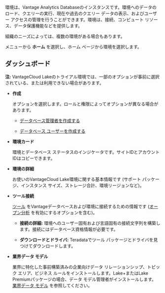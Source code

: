 環境は、Vantage Analytics Databaseのインスタンスです。環境へのデータのロード、クエリーの実行、現在や過去のクエリー データの表示、およびユーザー アクセスの管理を行うことができます。環境は、接続、コンピュート リソース、データ保護機能などを提供します。

組織のニーズによっては、複数の環境がある場合もあります。

メニューから **ホーム** を選択し、ホーム ページから環境を選択します。

## ダッシュボード


**注:** VantageCloud Lakeのトライアル環境では、一部のオプションが事前に選択されている、または利用できない場合があります。

-   **作成**

     オプションを選択します。ロールと権限によってオプションが異なる場合があります。

    -   [データベース管理者を作成する](rhw1723830545389.md)


    -   [データベース ユーザーを作成する](wxe1659392685092.md)


-   **環境カード**

     環境とデータベース ステータスのインジケータです。サイトIDとアカウントIDはコピーできます。


-   **環境の詳細**

    お使いのVantageCloud Lake環境に関する基本情報です (サポート パッケージ、インスタンス サイズ、ストレージ合計、環境リージョンなど)。


-   **ツール接続**

     [ツール](pmg1709157026832.md) をVantageデータベースおよび環境に接続するための情報です ([オープン分析](qvt1726089301895.md) を有効にするオプションを含む)。

    -   **接続の詳細:** 環境へのユーザー固有および言語固有の接続文字列を構築します。接続にはデータベース資格情報が必要です。


    -   **ダウンロードとドライバ:** Teradataでツール パッケージとドライバを見つけてダウンロードします。


-   **業界データ モデル**

     業界に特化した事前構築済みの企業向けデータ リレーションシップ、トピック エリア、ビジネス ルールをインストールします。Lake+またはLake Premiumパッケージの場合、データ モデル管理者がインストールします。[業界データ モデル](xum1736387837711.md) を参照してください。


